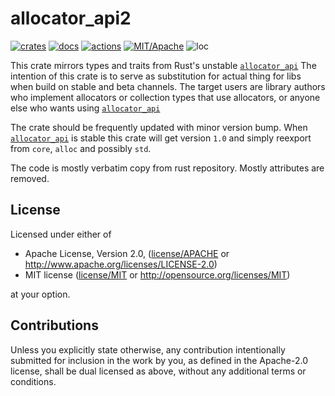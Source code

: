 # allocator_api2

[![crates](https://img.shields.io/crates/v/allocator_api2.svg?style=for-the-badge&label=allocator_api2)](https://crates.io/crates/allocator_api2)
[![docs](https://img.shields.io/badge/docs.rs-allocator--api2-66c2a5?style=for-the-badge&labelColor=555555&logoColor=white)](https://docs.rs/allocator_api2)
[![actions](https://img.shields.io/github/actions/workflow/status/zakarumych/allocator_api2/badge.yml?branch=main&style=for-the-badge)](https://github.com/zakarumych/allocator_api2/actions/workflows/badge.yml)
[![MIT/Apache](https://img.shields.io/badge/license-MIT%2FApache-blue.svg?style=for-the-badge)](COPYING)
![loc](https://img.shields.io/tokei/lines/github/zakarumych/allocator_api2?style=for-the-badge)

This crate mirrors types and traits from Rust's unstable [`allocator_api`]
The intention of this crate is to serve as substitution for actual thing
for libs when build on stable and beta channels.
The target users are library authors who implement allocators or collection types
that use allocators, or anyone else who wants using [`allocator_api`]

The crate should be frequently updated with minor version bump.
When [`allocator_api`] is stable this crate will get version `1.0` and simply
reexport from `core`, `alloc` and possibly `std`.

The code is mostly verbatim copy from rust repository.
Mostly attributes are removed.

[`allocator_api`]: https://doc.rust-lang.org/unstable-book/library-features/allocator-api.html

## License

Licensed under either of

* Apache License, Version 2.0, ([license/APACHE](license/APACHE) or http://www.apache.org/licenses/LICENSE-2.0)
* MIT license ([license/MIT](license/MIT) or http://opensource.org/licenses/MIT)

at your option.

## Contributions

Unless you explicitly state otherwise, any contribution intentionally submitted for inclusion in the work by you, as defined in the Apache-2.0 license, shall be dual licensed as above, without any additional terms or conditions.
